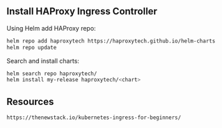 ## Install HAProxy Ingress Controller
Using Helm add HAProxy repo:
```bash
helm repo add haproxytech https://haproxytech.github.io/helm-charts
helm repo update
```
Search and install charts:
```bash
helm search repo haproxytech/
helm install my-release haproxytech/<chart>
```




## Resources
```html
https://thenewstack.io/kubernetes-ingress-for-beginners/
```

